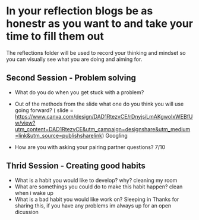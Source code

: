 # In your reflection blogs be as honestr as you want to and take your time to fill them out
The reflections folder will be used to record your thinking and mindset so you can visually see what you are doing and aiming for.


## Second Session - Problem solving
- What do you do when you get stuck with a problem? 

- Out of the methods from the slide what one do you think you will use going forward? ( slide = https://www.canva.com/design/DAD1RtezvCE/rDnyjsiLmAKgwoIxWEBfUw/view?utm_content=DAD1RtezvCE&utm_campaign=designshare&utm_medium=link&utm_source=publishsharelink)
Googling


- How are you with asking your pairing partner questions? 
7/10


## Thrid Session - Creating good habits
- What is a habit you would like to develop? why?
cleaning my room
- What are somethings you could do to make this habit happen?
clean when i wake up
- What is a bad habit you would like work on?
Sleeping in
Thanks for sharing this, if you have any problems im always up for an open dicussion
